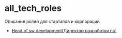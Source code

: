 # all_tech_roles
Описание ролей для стартапов и корпораций

* [Head of sw development(Директор разработки по)](https://github.com/surge-/all_tech_roles/blob/main/head_of_development.md)